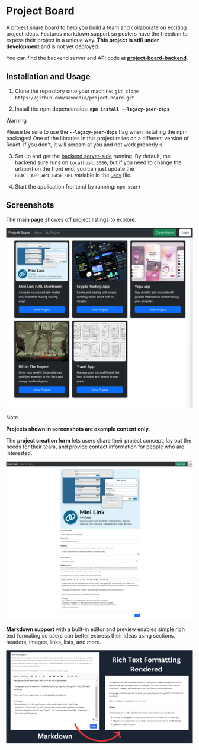 # Project Board
A project share board to help you build a team and collaborate on exciting project ideas. Features markdown support so posters have the freedom to expess their project in a unique way. **This project is still under development** and is not yet deployed.

You can find the backend server and API code at **[project-board-backend](https://github.com/Navnedia/project-board-backend.git)**. 

## Installation and Usage

1. Clone the repository onto your machine: `git clone https://github.com/Navnedia/project-board.git`


2. Install the npm dependencies: **`npm install --legacy-peer-deps`**

> [!WARNING]  
> Please be sure to use the **`--legacy-peer-deps`** flag when installing the npm packages! One of the libraries in this project relies on a different version of React. If you don't, it will scream at you and not work properly :(

3. Set up and get the [backend server-side](https://github.com/Navnedia/project-board-backend) running. By default, the backend sure runs on `localhost:5066`, but if you need to change the url/port on the front end, you can just update the `REACT_APP_API_BASE_URL` variable in the [`.env`](./.env) file.

4. Start the application frontend by running: `npm start`

## Screenshots
The **main page** showes off project listings to explore.

![Project listing page](screenshots/project-listings.png)

> [!NOTE]
> **Projects shown in screenshots are example content only.**

The **project creation form** lets users share their project concept, lay out the needs for their team, and provide contact information for people who are interested.

![Project listing page](screenshots/create-project.png)

**Markdown support** with a built-in editor and preview enables simple rich text formating so users can better express their ideas using sections, headers, images, links, lists, and more.

![Project listing page](screenshots/markdown-support.png)
